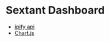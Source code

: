 # Sextant Dashboard


- [ipify api](https://www.ipify.org/)
- [Chart.js](https://www.chartjs.org/docs/latest/)